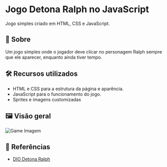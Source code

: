 # Jogo Detona Ralph no JavaScript

Jogo simples criado em HTML, CSS e JavaScript.

## 📖 Sobre

Um jogo simples onde o jogador deve clicar no personagem Ralph sempre que ele aparecer, enquanto ainda tiver tempo.

## 🛠 Recursos utilizados

- HTML e CSS para a estrutura da página e aparência.
- JavaScript para o funcionamento do jogo.
- Sprites e imagens customizadas

## 🖼 Visão geral

![Game Imagem](.docs/DetonaRalphGame.png)

## 📁 Referências

- [DIO Detona Ralph](https://github.com/digitalinnovationone/jsgame-detona-ralph)
